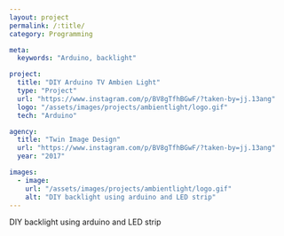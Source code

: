 ```yaml
---
layout: project
permalink: /:title/
category: Programming

meta:
  keywords: "Arduino, backlight"

project:
  title: "DIY Arduino TV Ambien Light"
  type: "Project"
  url: "https://www.instagram.com/p/BV8gTfhBGwF/?taken-by=jj.13ang"
  logo: "/assets/images/projects/ambientlight/logo.gif"
  tech: "Arduino"

agency:
  title: "Twin Image Design"
  url: "https://www.instagram.com/p/BV8gTfhBGwF/?taken-by=jj.13ang"
  year: "2017"

images:
  - image:
    url: "/assets/images/projects/ambientlight/logo.gif"
    alt: "DIY backlight using arduino and LED strip"
---
```

<p>DIY backlight using arduino and LED strip</p>
